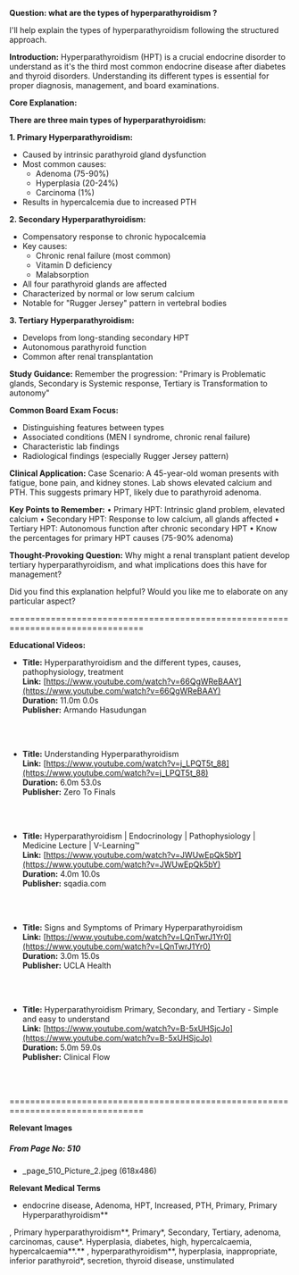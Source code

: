 **Question: what are the types of hyperparathyroidism ?**

I'll help explain the types of hyperparathyroidism following the structured approach.

**Introduction:**
Hyperparathyroidism (HPT) is a crucial endocrine disorder to understand as it's the third most common endocrine disease after diabetes and thyroid disorders. Understanding its different types is essential for proper diagnosis, management, and board examinations.

**Core Explanation:**

**There are three main types of hyperparathyroidism:**

**1. Primary Hyperparathyroidism:**
- Caused by intrinsic parathyroid gland dysfunction
- Most common causes:
  * Adenoma (75-90%)
  * Hyperplasia (20-24%)
  * Carcinoma (1%)
- Results in hypercalcemia due to increased PTH

**2. Secondary Hyperparathyroidism:**
- Compensatory response to chronic hypocalcemia
- Key causes:
  * Chronic renal failure (most common)
  * Vitamin D deficiency
  * Malabsorption
- All four parathyroid glands are affected
- Characterized by normal or low serum calcium
- Notable for "Rugger Jersey" pattern in vertebral bodies

**3. Tertiary Hyperparathyroidism:**
- Develops from long-standing secondary HPT
- Autonomous parathyroid function
- Common after renal transplantation

**Study Guidance:**
Remember the progression: "Primary is Problematic glands, Secondary is Systemic response, Tertiary is Transformation to autonomy"

**Common Board Exam Focus:**
- Distinguishing features between types
- Associated conditions (MEN I syndrome, chronic renal failure)
- Characteristic lab findings
- Radiological findings (especially Rugger Jersey pattern)

**Clinical Application:**
Case Scenario: A 45-year-old woman presents with fatigue, bone pain, and kidney stones. Lab shows elevated calcium and PTH. This suggests primary HPT, likely due to parathyroid adenoma.

**Key Points to Remember:**
• Primary HPT: Intrinsic gland problem, elevated calcium
• Secondary HPT: Response to low calcium, all glands affected
• Tertiary HPT: Autonomous function after chronic secondary HPT
• Know the percentages for primary HPT causes (75-90% adenoma)

**Thought-Provoking Question:**
Why might a renal transplant patient develop tertiary hyperparathyroidism, and what implications does this have for management?

Did you find this explanation helpful? Would you like me to elaborate on any particular aspect?

================================================================================


**Educational Videos:**

- **Title:** Hyperparathyroidism and the different types, causes, pathophysiology, treatment<br>  **Link:** [https://www.youtube.com/watch?v=66QgWReBAAY](https://www.youtube.com/watch?v=66QgWReBAAY)<br>  **Duration:** 11.0m 0.0s<br>  **Publisher:** Armando Hasudungan
<br/>
<br/>

- **Title:** Understanding Hyperparathyroidism<br>  **Link:** [https://www.youtube.com/watch?v=j_LPQT5t_88](https://www.youtube.com/watch?v=j_LPQT5t_88)<br>  **Duration:** 6.0m 53.0s<br>  **Publisher:** Zero To Finals
<br/>
<br/>

- **Title:** Hyperparathyroidism | Endocrinology | Pathophysiology | Medicine Lecture | V-Learning™<br>  **Link:** [https://www.youtube.com/watch?v=JWUwEpQk5bY](https://www.youtube.com/watch?v=JWUwEpQk5bY)<br>  **Duration:** 4.0m 10.0s<br>  **Publisher:** sqadia.com
<br/>
<br/>

- **Title:** Signs and Symptoms of Primary Hyperparathyroidism<br>  **Link:** [https://www.youtube.com/watch?v=LQnTwrJ1Yr0](https://www.youtube.com/watch?v=LQnTwrJ1Yr0)<br>  **Duration:** 3.0m 15.0s<br>  **Publisher:** UCLA Health
<br/>
<br/>

- **Title:** Hyperparathyroidism Primary, Secondary, and Tertiary - Simple and easy to understand<br>  **Link:** [https://www.youtube.com/watch?v=B-5xUHSjcJo](https://www.youtube.com/watch?v=B-5xUHSjcJo)<br>  **Duration:** 5.0m 59.0s<br>  **Publisher:** Clinical Flow
<br/>
<br/>

================================================================================

**Relevant Images**

##### From Page No: 510
- _page_510_Picture_2.jpeg (618x486)


**Relevant Medical Terms**

* endocrine disease, Adenoma, HPT, Increased, PTH, Primary, Primary Hyperparathyroidism**

, Primary hyperparathyroidism**, Primary*, Secondary, Tertiary, adenoma, carcinomas, cause*. Hyperplasia, diabetes, high, hypercalcaemia, hypercalcaemia**.** 
, hyperparathyroidism**, hyperplasia, inappropriate, inferior parathyroid*, secretion, thyroid disease, unstimulated